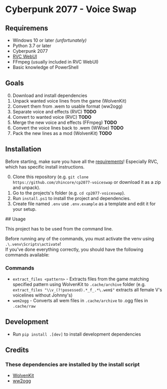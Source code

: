 # Cyberpunk 2077 - Voice Swap

## Requiremens

- Windows 10 or later _(unfortunately)_
- Python 3.7 or later
- Cyberpunk 2077
- [RVC WebUI](https://github.com/RVC-Project/Retrieval-based-Voice-Conversion-WebUI/blob/main/docs/en/README.en.md)
- FFmpeg (usually included in RVC WebUI)
- Basic knowledge of PowerShell

## Goals

0. Download and install dependencies
1. Unpack wanted voice lines from the game (WolvenKit)
2. Convert them from .wem to usable format (ww2ogg)
3. Separate voice and effects (RVC) **TODO**
4. Convert to wanted voice (RVC) **TODO**
5. Merge the new voice and effects (FFmpeg) **TODO**
6. Convert the voice lines back to .wem (WWise) **TODO**
7. Pack the new lines as a mod (WolvenKit) **TODO**

## Installation

Before starting, make sure you have all the [requirements](#requiremens)!
Especially RVC, which has specific install instructions.

0. Clone this repository (e.g. `git clone https://github.com/zhincore/cp2077-voiceswap` or download it as a zip and unpack).
1. Go to the projects's folder (e.g. `cd cp2077-voiceswap`).
2. Run `install.ps1` to install the project and dependencies.
3. Create file named `.env` use `.env.example` as a template and edit it for your setup.

## Usage

This project has to be used from the command line.

Before running any of the commands, you must activate the venv using `.\.venv\Scripts\activate`!  
If you've done everything correctly, you should have the following commands available:

### Commands

- `extract_files <pattern>` - Extracts files from the game matching specified pattern using WolvenKit to `.cache/archive` folder (e.g. `extract_files "\\v_(?!posessed).*_f_.*\.wem$"` extracts all female V's voicelines without Johnny's)
- `wem2ogg` - Converts all wem files in `.cache/archive` to .ogg files in `.cache/raw`

## Development

- Run `pip install .[dev]` to install development dependencies

## Credits

### These dependencies are installed by the install script

- [WolvenKit](https://github.com/WolvenKit/WolvenKit)
- [ww2ogg](https://github.com/hcs64/ww2ogg)
